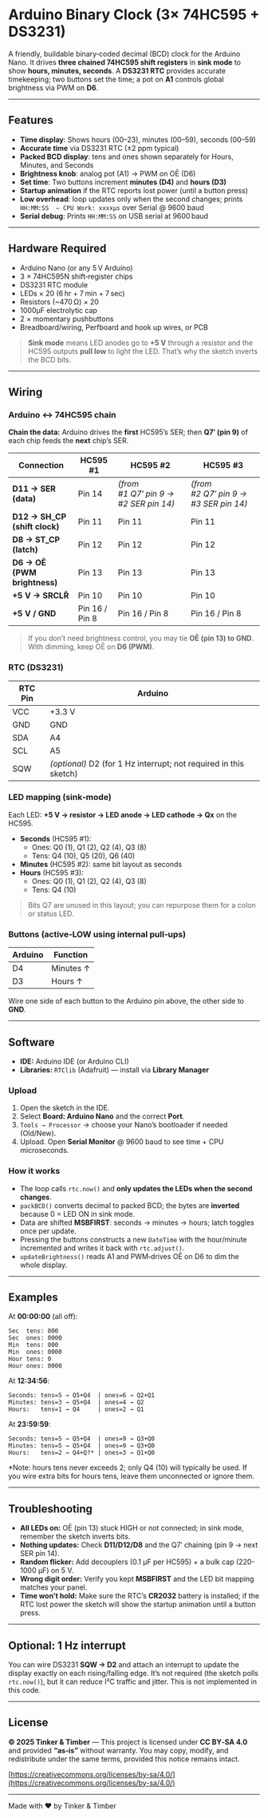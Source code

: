 # Arduino Binary Clock (3× 74HC595 + DS3231)

A friendly, buildable binary‑coded decimal (BCD) clock for the Arduino Nano. It drives **three chained 74HC595 shift registers** in **sink mode** to show **hours, minutes, seconds**. A **DS3231 RTC** provides accurate timekeeping; two buttons set the time; a pot on **A1** controls global brightness via PWM on **D6**.

---
## Features
- **Time display**: Shows hours (00–23), minutes (00–59), seconds (00–59)
- **Accurate time** via DS3231 RTC (±2 ppm typical)
- **Packed BCD display**: tens and ones shown separately for Hours, Minutes, and Seconds
- **Brightness knob**: analog pot (A1) → PWM on OĒ (D6)
- **Set time**: Two buttons increment **minutes (D4)** and **hours (D3)**
- **Startup animation** if the RTC reports lost power (until a button press)
- **Low overhead**: loop updates only when the second changes; prints `HH:MM:SS  — CPU Work: xxxxµs` over Serial @ 9600 baud
- **Serial debug**: Prints `HH:MM:SS` on USB serial at 9600 baud

---
## Hardware Required
- Arduino Nano (or any 5 V Arduino)
- 3 × 74HC595N shift‑register chips
- DS3231 RTC module
- LEDs × 20 (6 hr + 7 min + 7 sec)
- Resistors (~470 Ω) × 20
- 1000µF electrolytic cap
- 2 × momentary pushbuttons
- Breadboard/wiring, Perfboard and hook up wires, or PCB

> **Sink mode** means LED anodes go to **+5 V** through a resistor and the HC595 outputs **pull low** to light the LED. That’s why the sketch inverts the BCD bits.

---
## Wiring

### Arduino ↔ 74HC595 chain

**Chain the data:** Arduino drives the **first** HC595’s SER; then **Q7′ (pin 9)** of each chip feeds the **next** chip’s SER.

| Connection                     | HC595 #1       | HC595 #2                              | HC595 #3                              |
| ------------------------------ | -------------- | ------------------------------------- | ------------------------------------- |
| **D11 → SER (data)**           | Pin 14         | *(from #1 Q7′ pin 9 → #2 SER pin 14)* | *(from #2 Q7′ pin 9 → #3 SER pin 14)* |
| **D12 → SH\_CP (shift clock)** | Pin 11         | Pin 11                                | Pin 11                                |
| **D8  → ST\_CP (latch)**       | Pin 12         | Pin 12                                | Pin 12                                |
| **D6  → OĒ (PWM brightness)** | Pin 13         | Pin 13                                | Pin 13                                |
| **+5 V → SRCLR̄**              | Pin 10         | Pin 10                                | Pin 10                                |
| **+5 V / GND**                 | Pin 16 / Pin 8 | Pin 16 / Pin 8                        | Pin 16 / Pin 8                        |

> If you don’t need brightness control, you may tie **OĒ (pin 13) to GND**. With dimming, keep OĒ on **D6 (PWM)**.

### RTC (DS3231)

| RTC Pin | Arduino                                                           |
| ------- | ----------------------------------------------------------------- |
| VCC     | +3.3 V                                                            |
| GND     | GND                                                               |
| SDA     | A4                                                                |
| SCL     | A5                                                                |
| SQW     | *(optional)* D2 (for 1 Hz interrupt; not required in this sketch) |

### LED mapping (sink‑mode)

Each LED: **+5 V → resistor → LED anode → LED cathode → Qx** on the HC595.

- **Seconds** (HC595 #1):
  - Ones: Q0 (1), Q1 (2), Q2 (4), Q3 (8)
  - Tens: Q4 (10), Q5 (20), Q6 (40)
- **Minutes** (HC595 #2): same bit layout as seconds
- **Hours**   (HC595 #3):
  - Ones: Q0 (1), Q1 (2), Q2 (4), Q3 (8)
  - Tens: Q4 (10)

> Bits Q7 are unused in this layout; you can repurpose them for a colon or status LED.

### Buttons (active‑LOW using internal pull‑ups)

| Arduino | Function  |
| ------- | --------- |
| D4      | Minutes ↑ |
| D3      | Hours ↑   |

Wire one side of each button to the Arduino pin above, the other side to **GND**.

---
## Software

- **IDE:** Arduino IDE (or Arduino CLI)
- **Libraries:** `RTClib` (Adafruit) — install via **Library Manager**

### Upload

1. Open the sketch in the IDE.
2. Select **Board: Arduino Nano** and the correct **Port**.
3. `Tools → Processor` → choose your Nano’s bootloader if needed (Old/New).
4. Upload. Open **Serial Monitor** @ 9600 baud to see time + CPU microseconds.

### How it works

- The loop calls `rtc.now()` and **only updates the LEDs when the second changes**.
- `packBCD()` converts decimal to packed BCD; the bytes are **inverted** because 0 = LED ON in sink mode.
- Data are shifted **MSBFIRST**: seconds → minutes → hours; latch toggles once per update.
- Pressing the buttons constructs a new `DateTime` with the hour/minute incremented and writes it back with `rtc.adjust()`.
- `updateBrightness()` reads A1 and PWM‑drives OĒ on D6 to dim the whole display.

---

## Examples

At **00:00:00** (all off):

```
Sec  tens: 000
Sec  ones: 0000
Min  tens: 000
Min  ones: 0000
Hour tens: 0
Hour ones: 0000
```

At **12:34:56**:

```
Seconds: tens=5 → Q5+Q4  | ones=6 → Q2+Q1
Minutes: tens=3 → Q5+Q4  | ones=4 → Q2
Hours:   tens=1 → Q4     | ones=2 → Q1
```

At **23:59:59**:

```
Seconds: tens=5 → Q5+Q4  | ones=9 → Q3+Q0
Minutes: tens=5 → Q5+Q4  | ones=9 → Q3+Q0
Hours:   tens=2 → Q4+Q?* | ones=3 → Q1+Q0
```

\*Note: hours tens never exceeds 2; only Q4 (10) will typically be used. If you wire extra bits for hours tens, leave them unconnected or ignore them.

---

## Troubleshooting

- **All LEDs on:** OĒ (pin 13) stuck HIGH or not connected; in sink mode, remember the sketch inverts bits.
- **Nothing updates:** Check **D11/D12/D8** and the Q7′ chaining (pin 9 → next SER pin 14).
- **Random flicker:** Add decouplers (0.1 µF per HC595) + a bulk cap (220-1000 µF) on 5 V.
- **Wrong digit order:** Verify you kept **MSBFIRST** and the LED bit mapping matches your panel.
- **Time won’t hold:** Make sure the RTC’s **CR2032** battery is installed; if the RTC lost power the sketch will show the startup animation until a button press.

---

## Optional: 1 Hz interrupt

You can wire DS3231 **SQW → D2** and attach an interrupt to update the display exactly on each rising/falling edge. It’s not required (the sketch polls `rtc.now()`), but it can reduce I²C traffic and jitter.  This is not implemented in this code.

---

## License

**© 2025 Tinker & Timber** — This project is licensed under **CC BY‑SA 4.0** and provided **“as‑is”** without warranty. You may copy, modify, and redistribute under the same terms, provided this notice remains intact.

[https://creativecommons.org/licenses/by-sa/4.0/](https://creativecommons.org/licenses/by-sa/4.0/)

---

Made with ♥ by Tinker & Timber

